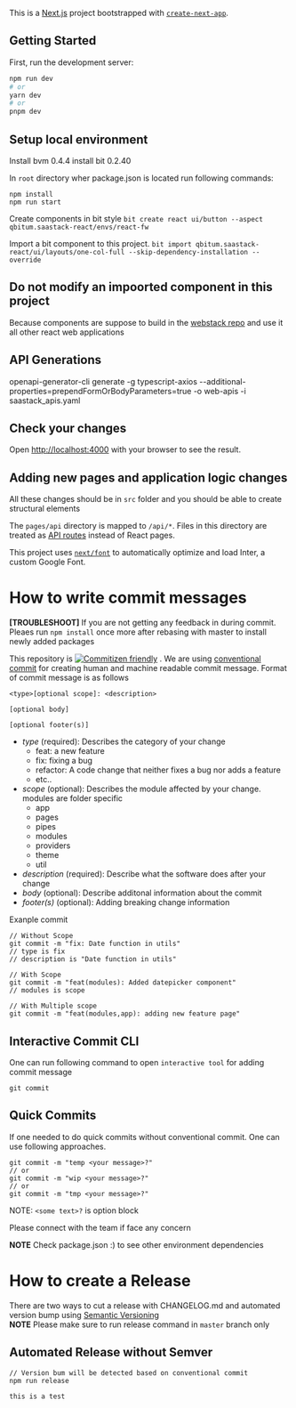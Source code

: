 This is a [Next.js](https://nextjs.org/) project bootstrapped with [`create-next-app`](https://github.com/vercel/next.js/tree/canary/packages/create-next-app).

## Getting Started

First, run the development server:

```bash
npm run dev
# or
yarn dev
# or
pnpm dev
```

## Setup local environment

Install bvm 0.4.4
install bit 0.2.40

In `root` directory wher package.json is located run following commands:

```
npm install
npm run start
```

Create components in bit style
`bit create react ui/button --aspect qbitum.saastack-react/envs/react-fw`

Import a bit component to this project.
`bit import qbitum.saastack-react/ui/layouts/one-col-full --skip-dependency-installation --override`

## Do not modify an impoorted component in this project

Because components are suppose to build in the [webstack repo](https://github.com/Qbitum/react-webstack) and use it all other react web applications

## API Generations

openapi-generator-cli generate -g typescript-axios --additional-properties=prependFormOrBodyParameters=true -o web-apis -i saastack_apis.yaml

## Check your changes

Open [http://localhost:4000](http://localhost:4000) with your browser to see the result.

## Adding new pages and application logic changes

All these changes should be in `src` folder and you should be able to create structural elements

The `pages/api` directory is mapped to `/api/*`. Files in this directory are treated as [API routes](https://nextjs.org/docs/api-routes/introduction) instead of React pages.

This project uses [`next/font`](https://nextjs.org/docs/basic-features/font-optimization) to automatically optimize and load Inter, a custom Google Font.

# How to write commit messages

**[TROUBLESHOOT]** If you are not getting any feedback in during commit. Pleaes run `npm install` once more after rebasing with master to install newly added packages

This repository is [![Commitizen friendly](https://img.shields.io/badge/commitizen-friendly-brightgreen.svg)](http://commitizen.github.io/cz-cli/)
. We are using [conventional commit](https://www.conventionalcommits.org/en/v1.0.0/) for creating human and machine readable commit message. Format of commit message is as follows

```
<type>[optional scope]: <description>

[optional body]

[optional footer(s)]
```

- _type_ (required): Describes the category of your change
  - feat: a new feature
  - fix: fixing a bug
  - refactor: A code change that neither fixes a bug nor adds a feature
  - etc..
- _scope_ (optional): Describes the module affected by your change. modules are folder specific
  - app
  - pages
  - pipes
  - modules
  - providers
  - theme
  - util
- _description_ (required): Describe what the software does after your change
- _body_ (optional): Describe additonal information about the commit
- _footer(s)_ (optional): Adding breaking change information

Exanple commit

```
// Without Scope
git commit -m "fix: Date function in utils"
// type is fix
// description is "Date function in utils"

// With Scope
git commit -m "feat(modules): Added datepicker component"
// modules is scope

// With Multiple scope
git commit -m "feat(modules,app): adding new feature page"
```

## Interactive Commit CLI

One can run following command to open `interactive tool` for adding commit message

```
git commit
```

## Quick Commits

If one needed to do quick commits without conventional commit. One can use following approaches.

```
git commit -m "temp <your message>?"
// or
git commit -m "wip <your message>?"
// or
git commit -m "tmp <your message>?"
```

NOTE: `<some text>?` is option block

Please connect with the team if face any concern

**NOTE** Check package.json :) to see other environment dependencies

# How to create a Release

There are two ways to cut a release with CHANGELOG.md and automated version bump using [Semantic Versioning](https://semver.org/)  
**NOTE** Please make sure to run release command in `master` branch only

## Automated Release without Semver

```
// Version bum will be detected based on conventional commit
npm run release

this is a test
```
